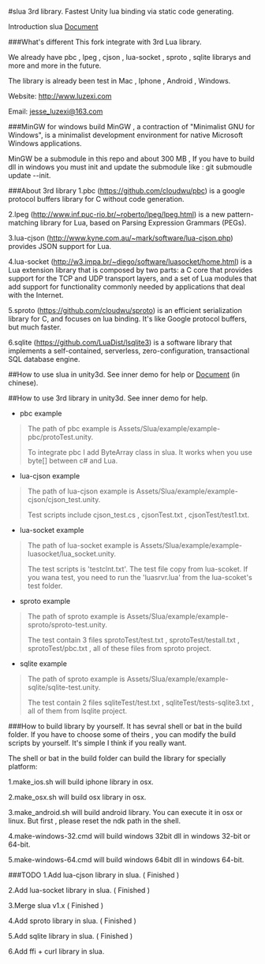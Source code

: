 #slua 3rd library.
Fastest Unity lua binding via static code generating.

Introduction slua [Document](slua_README.md)

###What's different
This fork integrate with 3rd Lua library.

We already have pbc , lpeg , cjson , lua-socket , sproto , sqlite librarys and more and more in the future.

The library is already been test in Mac , Iphone , Android , Windows.

Website: http://www.luzexi.com

Email: jesse_luzexi@163.com


###MinGW for windows build
MinGW , a contraction of "Minimalist GNU for Windows", is a minimalist development environment for native Microsoft Windows applications.

MinGW be a submodule in this repo and about 300 MB , If you have to build dll in windows you must init and update the submodule like : git submoudle update --init.

###About 3rd library
1.pbc (https://github.com/cloudwu/pbc) is a google protocol buffers library for C without code generation.

2.lpeg (http://www.inf.puc-rio.br/~roberto/lpeg/lpeg.html) is a new pattern-matching library for Lua, based on Parsing Expression Grammars (PEGs).

3.lua-cjson (http://www.kyne.com.au/~mark/software/lua-cjson.php) provides JSON support for Lua.

4.lua-socket (http://w3.impa.br/~diego/software/luasocket/home.html) is a Lua extension library that is composed by two parts: a C core that provides support for the TCP and UDP transport layers, and a set of Lua modules that add support for functionality commonly needed by applications that deal with the Internet.

5.sproto (https://github.com/cloudwu/sproto) is an efficient serialization library for C, and focuses on lua binding. It's like Google protocol buffers, but much faster.

6.sqlite (https://github.com/LuaDist/lsqlite3) is a software library that implements a self-contained, serverless, zero-configuration, transactional SQL database engine. 

##How to use slua in unity3d.
See inner demo for help or [Document](doc.md) (in chinese).

##How to use 3rd library in unity3d.
See inner demo for help.

* pbc example

> The path of pbc example is Assets/Slua/example/example-pbc/protoTest.unity.
> 
> To integrate pbc I add ByteArray class in slua. It works when you use byte[] between c# and Lua.

* lua-cjson example

> The path of lua-cjson example is Assets/Slua/example/example-cjson/cjson_test.unity.
> 
> Test scripts include cjson_test.cs , cjsonTest.txt , cjsonTest/test1.txt.

* lua-socket example
> The path of lua-socket example is Assets/Slua/example/example-luasocket/lua_socket.unity.
> 
> The test scripts is 'testclnt.txt'. The test file copy from lua-scoket. If you wana test, you need to run the 'luasrvr.lua' from the lua-scoket's test folder.

* sproto example
> The path of sproto example is Assets/Slua/example/example-sproto/sproto-test.unity.
> 
> The test contain 3 files sprotoTest/test.txt , sprotoTest/testall.txt , sprotoTest/pbc.txt , all of these files from sproto project.

* sqlite example
> The path of sproto example is Assets/Slua/example/example-sqlite/sqlite-test.unity.
> 
> The test contain 2 files sqliteTest/test.txt , sqliteTest/tests-sqlite3.txt , all of them from lsqlite project.


###How to build library by yourself.
It has sevral shell or bat in the build folder. If you have to choose some of theirs , you can modify the build scripts by yourself. It's simple I think if you really want.

The shell or bat in the build folder can build the library for specially platform:

1.make_ios.sh will build iphone library in osx.

2.make_osx.sh will build osx library in osx.

3.make_android.sh will build android library. You can execute it in osx or linux. But first , please reset the ndk path in the shell.

4.make-windows-32.cmd will build windows 32bit dll in windows 32-bit or 64-bit.

5.make-windows-64.cmd will build windows 64bit dll in windows 64-bit.


###TODO
1.Add lua-cjson library in slua. ( Finished )

2.Add lua-socket library in slua. ( Finished )

3.Merge slua v1.x  ( Finished )

4.Add sproto library in slua. ( Finished )

5.Add sqlite library in slua. ( Finished )

6.Add ffi + curl library in slua.
